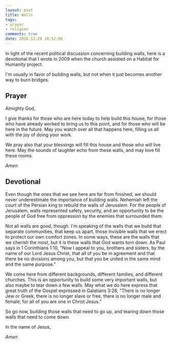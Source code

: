 ```yaml
---
layout: post
title: Walls
tags:
- prayer
- religion
comments: true
date: 2016-12-28 10:52:06
---
```


In light of the recent political discussion concerning building walls, here is a devotional that I wrote in 2009 when the church assisted on a Habitat for Humanity project.

I'm usually in favor of building walls, but not when it just becomes another way to burn bridges.

## Prayer ##

Almighty God, 

I give thanks for those who are here today to help build this house, for those who have already worked to bring us to this point, and for those who will be here in the future. May you watch over all that happens here, filling us all with the joy of doing your work.

We pray also that your blessings will fill this house and those who will live here. May the sounds of laughter echo from these walls, and may love fill these rooms.

*Amen*

## Devotional ##

Even though the ones that we see here are far from finished, we should never underestimate the importance of building walls. Nehemiah left the court of the Persian king to rebuild the walls of Jerusalem. For the people of Jerusalem, walls represented safety, security, and an opportunity to be the people of God free from oppression by the enemies that surrounded them.

Not all walls are good, though. I'm speaking of the walls that we build that separate communities, that keep us apart, those invisible walls that we erect to protect our own comfort zones. In some ways, these are the walls that we cherish the most, but it is these walls that God wants torn down. As Paul says in 1 Corinthians 1:10, "Now I appeal to you, brothers and sisters,​ by the name of our Lord Jesus Christ, that all of you be in agreement and that there be no divisions among you, but that you be united in the same mind and the same purpose."

We come here from different backgrounds, different families, and different churches. This is an opportunity to build some very important walls, but also maybe to tear down a few walls. May what we do here express that great truth of the Gospel expressed in Galatians 3:28, "There is no longer Jew or Greek, there is no longer slave or free, there is no longer male and female; for all of you are one in Christ Jesus."

So go now, building those walls that need to go up, and tearing down those walls that need to come down. 

In the name of Jesus, 

*Amen*
